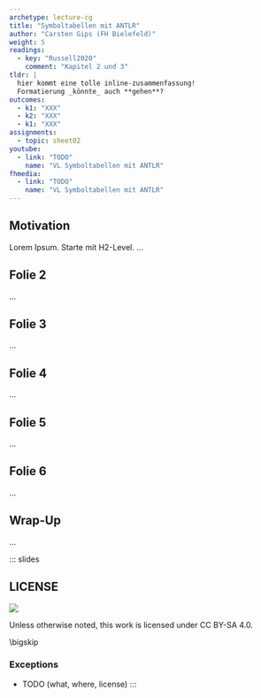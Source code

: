 ```yaml
---
archetype: lecture-cg
title: "Symboltabellen mit ANTLR"
author: "Carsten Gips (FH Bielefeld)"
weight: 5
readings:
  - key: "Russell2020"
    comment: "Kapitel 2 und 3"
tldr: |
  hier kommt eine tolle inline-zusammenfassung!
  Formatierung _könnte_ auch **gehen**?
outcomes:
  - k1: "XXX"
  - k2: "XXX"
  - k1: "XXX"
assignments:
  - topic: sheet02
youtube:
  - link: "TODO"
    name: "VL Symboltabellen mit ANTLR"
fhmedia:
  - link: "TODO"
    name: "VL Symboltabellen mit ANTLR"
---
```



## Motivation

<!-- ADD
- Symboltabellen mit ANTLR
- Traversierung mit Listeners / Visitors
-->

Lorem Ipsum. Starte mit H2-Level.
...

## Folie 2
...

## Folie 3
...

## Folie 4
...

## Folie 5
...

## Folie 6
...

## Wrap-Up
...







<!-- DO NOT REMOVE - THIS IS A LAST SLIDE TO INDICATE THE LICENSE AND POSSIBLE EXCEPTIONS (IMAGES, ...). -->
::: slides
## LICENSE
![](https://licensebuttons.net/l/by-sa/4.0/88x31.png)

Unless otherwise noted, this work is licensed under CC BY-SA 4.0.

\bigskip

### Exceptions
*   TODO (what, where, license)
:::
